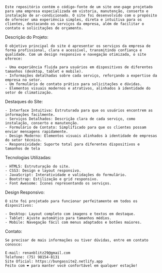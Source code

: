     Este repositório contém o código-fonte de um site one-page projetado para uma empresa especializada em vistoria, manutenção, conserto e instalação de ar-condicionado. O site foi desenvolvido com o propósito de oferecer uma experiência simples, direta e intuitiva para os clientes, destacando os serviços da empresa, além de facilitar o contato e solicitações de orçamento.

Descrição do Projeto:

    O objetivo principal do site é apresentar os serviços da empresa de forma profissional, clara e acessível, transmitindo confiança e qualidade. Com um design responsivo e navegação otimizada, o site oferece:

    - Uma experiência fluida para usuários em dispositivos de diferentes tamanhos (desktop, tablet e mobile).
    - Informações detalhadas sobre cada serviço, reforçando a expertise da empresa no setor.
    - Um formulário de contato prático para solicitações e dúvidas.
    - Elementos visuais modernos e atrativos, alinhados à identidade do setor de climatização.

Destaques do Site:

    - Interface Intuitiva: Estruturada para que os usuários encontrem as informações facilmente.
    - Serviços Detalhados: Descrição clara de cada serviço, como instalação, conserto e manutenção.
    - Formulário de Contato: Simplificado para que os clientes possam enviar mensagens rapidamente.
    - Design Moderno: Elementos visuais alinhados à identidade de empresas do setor técnico.
    - Responsividade: Suporte total para diferentes dispositivos e tamanhos de tela

Tecnologias Utilizadas:

    - HTML5: Estruturação do site.
    - CSS3: Design e layout responsivo.
    - JavaScript: Interatividade e validações do formulário.
    - Bootstrap: Estilização e grid responsivo.
    - Font Awesome: Ícones representando os serviços.

Design Responsivo:

    O site foi projetado para funcionar perfeitamente em todos os dispositivos:

    - Desktop: Layout completo com imagens e textos em destaque.
    - Tablet: Ajuste automático para tamanhos médios.
    - Mobile: Navegação fácil com menus adaptados e botões maiores.

Contato:

    Se precisar de mais informações ou tiver dúvidas, entre em contato conosco:

    E-mail: renanblitz29@gmail.com
    Telefone: (75) 98154-8131
    Site Oficial: https://bungassite2.netlify.app
    Feito com ❤️ para manter você confortável em qualquer estação!